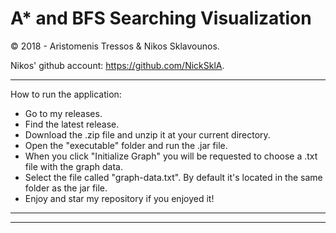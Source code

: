 # A* and BFS Searching Visualization
© 2018 - Aristomenis Tressos & Nikos Sklavounos.

Nikos' github account: https://github.com/NickSklA.

---------------------------------------------------

How to run the application:

- Go to my releases.
- Find the latest release.
- Download the .zip file and unzip it at your current directory.
- Open the "executable" folder and run the .jar file.
- When you click "Initialize Graph" you will be requested to choose a .txt file with the graph data.
- Select the file called "graph-data.txt". By default it's located in the same folder as the jar file.
- Enjoy and star my repository if you enjoyed it!

---------------------------------------------------
---------------------------------------------------
